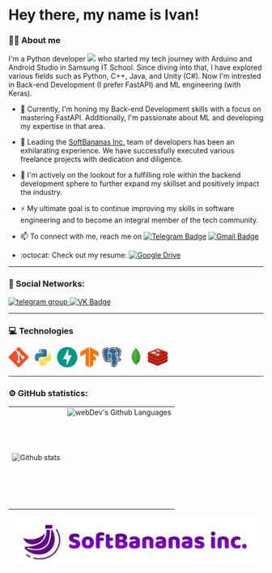 
# Hey there, my name is Ivan!

### :man_technologist: About me

I'm a Python developer <img src="https://media.tenor.com/liFJWwwNPM8AAAAi/dessert-battlefield.gif" width="25px"> who started my tech journey with Arduino and Android Studio in Samsung IT School. Since diving into that, I have explored various fields such as Python, C++, Java, and Unity (C#). Now I'm intrested in Back-end Development (I prefer FastAPI) and ML engineering (with Keras).

- :telescope: Currently, I'm honing my Back-end Development skills with a focus on mastering FastAPI. Additionally, I'm passionate about ML and developing my expertise in that area.

- :banana: Leading the [SoftBananas Inc.](https://github.com/SoftBananas) team of developers has been an exhilarating experience. We have successfully executed various freelance projects with dedication and diligence.

- :seedling: I'm actively on the lookout for a fulfilling role within the backend development sphere to further expand my skillset and positively impact the industry.

- :zap: My ultimate goal is to continue improving my skills in software engineering and to become an integral member of the tech community.

- :mailbox: To connect with me, reach me on [![Telegram Badge](https://img.shields.io/badge/-onepantsu-blue?style=flat&logo=Telegram&logoColor=white)](https://t.me/onepantsu) [![Gmail Badge](https://img.shields.io/badge/-Gmail-red?style=flat&logo=Gmail&logoColor=white)](mailto:conandet@mail.ru)

- :octocat: Check out my resume: [![Google Drive](https://img.shields.io/badge/Google%20Drive-4285F4?style=flat&logo=googledrive&logoColor=white)](https://drive.google.com/file/d/1leVZ5m47Q0KhUVVngJLEMDTkaPXkwaOy/view?usp=sharing)
---

### 🤝 Social Networks:

  <div id="badges">
    <a href="https://t.me/onepantsu" target="_blank">
      <img src="https://cdn-icons-png.flaticon.com/512/2111/2111646.png" width="40" height="40" alt="telegram group" />
    </a>
    <a href="https://vk.com/onepantsu" target="_blank">
      <img src="https://cdn-icons-png.flaticon.com/512/145/145813.png" width="40" height="40" alt="VK Badge"/>
    </a>
  </div>

---

### 💻 Technologies

<div>
  <img src="https://github.com/devicons/devicon/blob/master/icons/git/git-original.svg" title="git" alt="git" width="40" height="40"/>&nbsp
  <img src="https://github.com/devicons/devicon/blob/master/icons/python/python-original.svg" title="python" alt="python" width="40" height="40"/>&nbsp
  <!--  <img src="https://github.com/devicons/devicon/blob/master/icons/django/django-plain.svg" title="django" alt="django" width="40" height="40"/>&nbsp -->
  <img src="https://github.com/devicons/devicon/blob/master/icons/fastapi/fastapi-original.svg" title="fastapi" alt="fastapi" width="40" height="40"/>
<!-- <img src="https://github.com/devicons/devicon/blob/master/icons/pytorch/pytorch-original.svg" title="pytorch" alt="pytorch" width="40" height="40"/> --> 
  <img src="https://github.com/devicons/devicon/blob/master/icons/tensorflow/tensorflow-original.svg" title="tensorflow" alt="tensorflow" width="40" height="40"/> 
<!--   <img src="https://github.com/devicons/devicon/blob/master/icons/opencv/opencv-original.svg" title="opencv" alt="opencv" width="40" height="40"/>&nbsp -->
<!--   <img src="https://github.com/devicons/devicon/blob/master/icons/selenium/selenium-original.svg" title="selenium" alt="selenium" width="40" height="40"/>&nbsp -->
  <img src="https://github.com/devicons/devicon/blob/master/icons/postgresql/postgresql-original.svg" title="postgresql" alt="postgresql" width="40" height="40"/>&nbsp
  <img src="https://github.com/devicons/devicon/blob/master/icons/mongodb/mongodb-original.svg" title="mongodb" alt="mongodb" width="40" height="40"/> 
  <img src="https://github.com/devicons/devicon/blob/master/icons/redis/redis-original.svg" title="redis" alt="redis" width="40" height="40"/>
<!--   <img src="https://github.com/devicons/devicon/blob/master/icons/mysql/mysql-original.svg" title="mysql" alt="mysql" width="40" height="40"/>&nbsp
  <img src="https://github.com/devicons/devicon/blob/master/icons/sqlite/sqlite-original.svg" title="sqlite" alt="sqlite" width="40" height="40"/>&nbsp
  <img src="https://github.com/devicons/devicon/blob/master/icons/cplusplus/cplusplus-original.svg" title="c++" alt="c++" width="40" height="40"/>&nbsp
  <img src="https://github.com/devicons/devicon/blob/master/icons/csharp/csharp-original.svg" title="c#" alt="c#" width="40" height="40"/>&nbsp
  <img src="https://github.com/devicons/devicon/blob/master/icons/unity/unity-original.svg" title="unity" alt="unity" width="40" height="40"/>&nbsp -->
<!--  <img src="https://github.com/devicons/devicon/blob/master/icons/java/java-original.svg" title="java" alt="java" width="40" height="40"/>&nbsp -->
<!--  <img src="https://github.com/devicons/devicon/blob/master/icons/spring/spring-original.svg" title="spring" alt="spring" width="40" height="40"/>&nbsp -->
<!--   <img src="https://github.com/devicons/devicon/blob/master/icons/android/android-original.svg" title="android studio" alt="android studio" width="40" height="40"/>&nbsp -->
<!--   <img src="https://github.com/devicons/devicon/blob/master/icons/rstudio/rstudio-original.svg" title="rstudio" alt="rstudio" width="40" height="40"/>&nbsp; -->
</div>

---

### ⚙️ GitHub statistics:

<table>
  <tr>
    <td>
      <img align="left" src="http://github-readme-streak-stats.herokuapp.com?user=ONEPANTSU&theme=dark&background=000000" alt="Github stats" />
    </td>
    <td>
      <img height="195px" align="right" alt="webDev's Github Languages" src="https://github-readme-stats-sigma-five.vercel.app/api/top-langs/?username=ONEPANTSU&layout=compact&theme=vision-friendly-dark" />
    </td>
  </tr>
</table>

[![SoftBannas inc.](https://github.com/ONEPANTSU/ONEPANTSU/blob/main/sbi_logo.svg)](https://github.com/SoftBananas)
